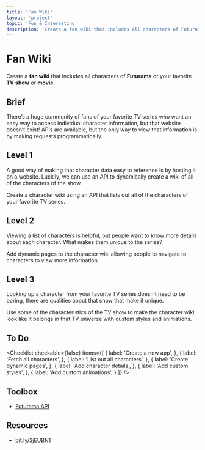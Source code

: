 ```yaml
---
title: 'Fan Wiki'
layout: 'project'
topic: 'Fun & Interesting'
description: 'Create a fan wiki that includes all characters of Futurama or your favorite TV show or movie.'
---
```




<ProjectHeader>

# Fan Wiki

Create a <strong className="color-blue">fan wiki</strong> that includes all characters of <strong className="color-purple">Futurama</strong> or your favorite <strong className="color-purple">TV show</strong> or <strong className="color-purple">movie</strong>.

</ProjectHeader>

<ProjectContent>

## Brief

There’s a huge community of fans of your favorite TV series who want an easy way to access individual character information, but that website doesn’t exist! APIs are available, but the only way to view that information is by making requests programmatically.

## Level 1

A good way of making that character data easy to reference is by hosting it on a website. Luckily, we can use an API to dynamically create a wiki of all of the characters of the show.

Create a character wiki using an API that lists out all of the characters of your favorite TV series.

<LoginRequired>

## Level 2

Viewing a list of characters is helpful, but people want to know more details about each character. What makes them unique to the series?

Add dynamic pages to the character wiki allowing people to navigate to characters to view more information.

## Level 3

Looking up a character from your favorite TV series doesn’t need to be boring, there are qualities about that show that make it unique.

Use some of the characteristics of the TV show to make the character wiki look like it belongs in that TV universe with custom styles and animations.

</LoginRequired>

</ProjectContent>

<ProjectSidebar>

## To Do

<Checklist checkable={false} items={[
  {
    label: 'Create a new app',
  },
  {
    label: 'Fetch all characters',
  },
  {
    label: 'List out all characters',
  },
  {
    label: 'Create dynamic pages',
  },
  {
    label: 'Add character details',
  },
  {
    label: 'Add custom styles',
  },
  {
    label: 'Add custom animations',
  }
]} />

## Toolbox
- [Futurama API](https://github.com/Katedam/futurama-api)

## Resources
- [bit.ly/3jEUBN1](https://bit.ly/3jEUBN1)

</ProjectSidebar>
